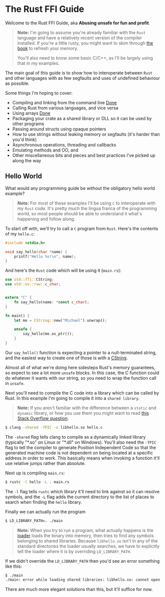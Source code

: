 # The Rust FFI Guide


Welcome to the Rust FFI Guide, aka **Abusing unsafe for fun and profit**.

> **Note:** I'm going to assume you're already familiar with the `Rust` language
> and have a relatively recent version of the compiler installed. If you're a 
> little rusty, you might want to skim through [the book][book] to refresh your 
> memory.
>
> You'll also need to know some basic C/C++, as I'll be largely using that in 
> my examples.


The main goal of this guide is to show how to interoperate between `Rust` and
other languages with as few segfaults and uses of undefined behaviour as 
possible.

Some things I'm hoping to cover:

* Compiling and linking from the command line [Done](./introduction/index.html#Hello%20World)
* Calling Rust from various languages, and vice versa
* Using arrays [Done](./arrays/index.html)
* Packaging your crate as a shared library or DLL so it can be used by other 
  programs
* Passing around structs using opaque pointers
* How to use strings without leaking memory or segfaults (it's harder than 
  you'd think)
* Asynchronous operations, threading and callbacks
* Emulating methods and OO, and
* Other miscellaneous bits and pieces and best practices I've picked up along
  the way


## Hello World

What would any programming guide be without the obligatory hello world example?

> **Note:** For most of these examples I'll be using `C` to interoperate with 
> my `Rust` code. It's pretty much the lingua franca of the programming world, 
> so most people should be able to understand it what's happening and follow 
> along. 
 
To start off with, we'll try to call a `C` program from `Rust`. Here's the 
contents of my `hello.c`:

```c
#include <stdio.h>

void say_hello(char *name) {
    printf("Hello %s!\n", name);
}
```

And here's the `Rust` code which will be using it (`main.rs`):

```rust
use std::ffi::CString;
use std::os::raw::c_char;


extern "C" {
    fn say_hello(name: *const c_char);
}

fn main() {
    let me = CString::new("Michael").unwrap();

    unsafe {
        say_hello(me.as_ptr());
    }
}
```
Our `say_hello()` function is expecting a pointer to a null-terminated string,
and the easiest way to create one of those is with a [CString][cstring].

Almost all of what we're doing here sidesteps Rust's memory guarantees, so 
expect to see a lot more `unsafe` blocks. In this case, the C function could do
whatever it wants with our string, so you need to wrap the function call in 
`unsafe`.

Next you'll need to compile the C code into a library which can be called by
Rust. In this example I'm going to compile it into a `shared library`.

> **Note:** If you aren't familiar with the difference between a `static` and 
> `dynamic` library, or how you use them you might want to read 
> [this Stack Overflow question][static-vs-dynamic].

```bash
$ clang -shared -fPIC -o libhello.so hello.c
```

The `-shared` flag tells clang to compile as a dynamically linked library 
(typically "\*.so" on Linux or "\*.dll" on Windows). You'll also need the `-fPIC`
flag to tell the compiler to generate Position Independent Code so that the 
generated machine code is not dependent on being located at a specific address 
in order to work. This basically means when invoking a function it'll use 
relative jumps rather than absolute.

Next up is compiling `main.rs`:

```bash
$ rustc -l hello -L . main.rs
```

The `-l` flag tells `rustc` which library it'll need to link against so it can
resolve symbols, and the `-L` flag adds the current directory to the list of 
places to search when finding the `hello` library.

Finally we can actually run the program

```bash
$ LD_LIBRARY_PATH=. ./main
```

> **Note:** When you try to run a program, what actually happens is the 
> [loader][loader] loads the binary into memory, then tries to find any symbols
> belonging to shared libraries. Because `libhello.so` isn't in any of the 
> standard directories the loader usually searches, we have to explicitly tell
> the loader where it is by overriding `LD_LIBRARY_PATH`.

If we didn't override the `LD_LIBRARY_PATH` then you'd see an error something
like this:

```bash 
$ ./main
./main: error while loading shared libraries: libhello.so: cannot open shared object file: No such file or directory
```

There are much more elegant solutions than this, but it'll suffice for now.


[book]: https://doc.rust-lang.org/stable/book/
[loader]: https://en.wikipedia.org/wiki/Loader_(computing)
[static-vs-dynamic]: http://stackoverflow.com/questions/2649334/difference-between-static-and-shared-libraries
[cstring]: https://doc.rust-lang.org/nightly/std/ffi/struct.CString.html
